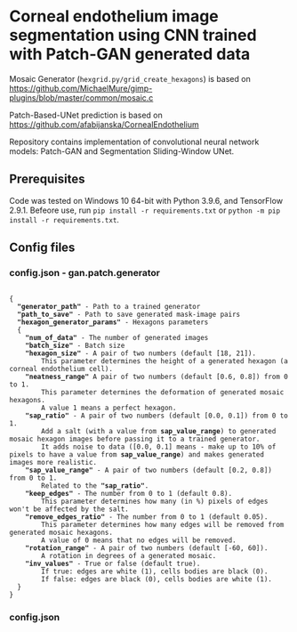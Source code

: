 # Corneal endothelium image segmentation using CNN trained with Patch-GAN generated data

Mosaic Generator (`hexgrid.py/grid_create_hexagons`) is based on https://github.com/MichaelMure/gimp-plugins/blob/master/common/mosaic.c

Patch-Based-UNet prediction is based on https://github.com/afabijanska/CornealEndothelium

Repository contains implementation of convolutional neural network models: Patch-GAN and Segmentation Sliding-Window UNet.

## Prerequisites
Code was tested on Windows 10 64-bit with Python 3.9.6, and TensorFlow 2.9.1. Befeore use, run `pip install -r requirements.txt` or `python -m pip install -r requirements.txt`.

## Config files

### config.json - gan.patch.generator
<pre><code>
{
  <b>"generator_path"</b> - Path to a trained generator
  <b>"path_to_save"</b> - Path to save generated mask-image pairs
  <b>"hexagon_generator_params"</b> - Hexagons parameters
  {
    <b>"num_of_data"</b> - The number of generated images
    <b>"batch_size"</b> - Batch size
    <b>"hexagon_size"</b> - A pair of two numbers (default [18, 21]). 
        This parameter determines the height of a generated hexagon (a corneal endothelium cell).
    <b>"neatness_range"</b> A pair of two numbers (default [0.6, 0.8]) from 0 to 1. 
        This parameter determines the deformation of generated mosaic hexagons.
        A value 1 means a perfect hexagon.
    <b>"sap_ratio"</b> - A pair of two numbers (default [0.0, 0.1]) from 0 to 1. 
        Add a salt (with a value from <b>sap_value_range</b>) to generated mosaic hexagon images before passing it to a trained generator. 
        It adds noise to data ([0.0, 0.1] means - make up to 10% of pixels to have a value from <b>sap_value_range</b>) and makes generated images more realistic.
    <b>"sap_value_range"</b> - A pair of two numbers (default [0.2, 0.8]) from 0 to 1.
        Related to the <b>"sap_ratio"</b>.
    <b>"keep_edges"</b> - The number from 0 to 1 (default 0.8). 
        This parameter determines how many (in %) pixels of edges won't be affected by the salt.
    <b>"remove_edges_ratio"</b> - The number from 0 to 1 (default 0.05).
        This parameter determines how many edges will be removed from generated mosaic hexagons. 
        A value of 0 means that no edges will be removed.
    <b>"rotation_range"</b> - A pair of two numbers (default [-60, 60]).
        A rotation in degrees of a generated mosaic.
    <b>"inv_values"</b> - True or false (default true). 
        If true: edges are white (1), cells bodies are black (0). 
        If false: edges are black (0), cells bodies are white (1).
  }
}
</code></pre>

### config.json
<pre><code>
